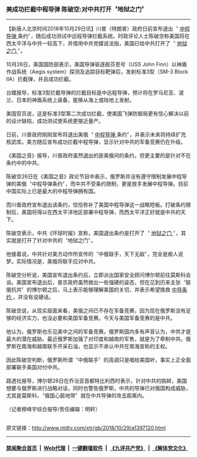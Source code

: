 ### 美成功拦截中程导弹 陈破空:对中共打开〝地狱之门〞
------------------------

<div class="wysiwyg">
 【新唐人北京时间2018年10月29日讯】川普（特朗普）政府日前宣布退出〝
 <a href="http://www.ntdtv.com/xtr/gb/articlelistbytag_中程导弹.html" target="_blank">
  中程导弹
 </a>
 条约〞，随后成功测试中远程导弹拦截系统。时政评论人士陈破空称美国将在西太平洋与中共一较高下，并借用中共党媒说法指，美国已给中共打开了〝
 <a href="http://www.ntdtv.com/xtr/gb/articlelistbytag_地狱之门.html" target="_blank">
  地狱之门
 </a>
 〞。
 <br/>
 <br/>
 10月26日，美国国防部表示，美国导弹驱逐舰芬恩号（USS John Finn）以神盾作战系统（Aegis system）探测及追踪目标靶弹后，发射标准3型（SM-3 Block IIA）拦截弹，并且成功拦截。
 <br/>
 <br/>
 台媒报导，标准3型拦截导弹的拦截目标是中远程导弹，预计将在罗马尼亚、波兰、日本的神盾系统上装备，能够从海上或陆地上发射。
 <br/>
 <br/>
 美国官员说，这是标准3型第二次成功拦截，使美国飞弹防御局更有信心解决以前的设计缺陷，成功测试使系统更接近量产。
 <br/>
 <br/>
 日前，川普政府刚刚宣布将退出美俄〝
 <a href="http://www.ntdtv.com/xtr/gb/articlelistbytag_中程导弹.html" target="_blank">
  中程导弹
 </a>
 条约〞，并表示未来将持续扩充核武库。美方随后宣布成功拦截中程导弹，显示针对中共的军备竞赛仍在升级。
 <br/>
 <br/>
 《美国之音》报导，川普政府虽然退出的是美俄间的条约，但更主要的是针对不在条约中的中共。
 <br/>
 <br/>
 陈破空26日在《美国之音》政论节目中表示，俄罗斯并没有遵守限制发展中程导弹的美俄〝中程导弹条约〞，而中共不受条约限制，更是放手发展中程导弹。目前中国实际上已是最大的中程导弹拥有国。
 <br/>
 <br/>
 而川普政府宣布退出该条约，恰恰弥补了美国中程导弹这一战略短板。打破条约限制后，美国将得以在西太平洋地区部署中程导弹，而西太平洋正好就是中共的天下。
 <br/>
 <br/>
 陈破空表示，中共《环球时报》宣称，美国退出条约是打开了〝
 <a href="http://www.ntdtv.com/xtr/gb/articlelistbytag_地狱之门.html" target="_blank">
  地狱之门
 </a>
 〞，其实就是打开了针对中共的〝地狱之门〞。
 <br/>
 <br/>
 他接着说，中共针对美方动作所宣传的〝中俄联手，天下无敌〞，完全是痴人说梦。实际情况是，美俄将联手应对中共。
 <br/>
 <br/>
 陈破空分析说，美国宣布退出条约后，立即派出国家安全顾问博尔顿前往莫斯科会谈。美国宣布退出后，普京政府虽然做出一些强硬的姿态，但在见到历来主张〝联俄抗共〞的博尔顿之后，马上表示能够理解美国的关切，并表示希望挽救
 <a href="http://www.ntdtv.com/xtr/gb/articlelistbytag_中导条约.html" target="_blank">
  中导条约
 </a>
 ，并没有说硬话。
 <br/>
 <br/>
 陈破空说，从现实层面来看，美俄之间已不存在军备竞赛，因为现在俄罗斯没有足够的经济实力，也没必要和美国军备竞赛。今天与美国军备竞赛的是中共。
 <br/>
 <br/>
 他认为，俄罗斯也乐见美中之间的军备竞赛。俄罗斯国内多有声音认为，中共才是最大的潜在威胁。最近俄罗斯加强了对印度和越南的军售，就是为了牵制中共。俄罗斯在南海和越南联手开采石油，也显示不承认中共在南海宣称的主权。
 <br/>
 <br/>
 因此陈破空判断，俄罗斯所谓〝中俄联手〞的高调只是唱给美国听，事实上正全面部署联手美国对付中共。
 <br/>
 <br/>
 路透社报导，博尔顿26日在乔治亚首都特比利西时表示，针对中共的挑衅，美国想要与俄罗斯进行战略对话，同时也警告俄罗斯，中共的导弹已对俄国构成威胁，尤其是莫斯科，〝俄国心脏地带〞就在中共导弹的攻击距离内。
 <br/>
 <br/>
 （记者穆峰宇综合报导/责任编辑：明轩）
</div>

<br/>原文链接：http://www.ntdtv.com/xtr/gb/2018/10/29/a1397120.html


------------------------
#### [禁闻聚合首页](https://github.com/gfw-breaker/banned-news/blob/master/README.md) &nbsp;|&nbsp; [Web代理](https://github.com/gfw-breaker/open-proxy/blob/master/README.md) &nbsp;|&nbsp; [一键翻墙软件](https://github.com/gfw-breaker/nogfw/blob/master/README.md) &nbsp;|&nbsp; [《九评共产党》](https://github.com/gfw-breaker/9ping.md/blob/master/README.md#九评之一评共产党是什么) &nbsp;|&nbsp; [《解体党文化》](https://github.com/gfw-breaker/jtdwh.md/blob/master/README.md#绪论)